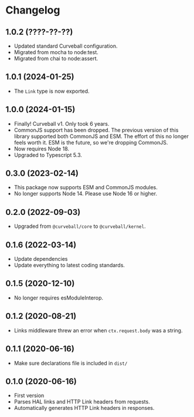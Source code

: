 Changelog
=========

1.0.2 (????-??-??)
------------------

* Updated standard Curveball configuration.
* Migrated from mocha to node:test.
* Migrated from chai to node:assert.


1.0.1 (2024-01-25)
------------------

* The `Link` type is now exported.


1.0.0 (2024-01-15)
------------------

* Finally! Curveball v1. Only took 6 years.
* CommonJS support has been dropped. The previous version of this library
  supported both CommonJS and ESM. The effort of this no longer feels worth it.
  ESM is the future, so we're dropping CommonJS.
* Now requires Node 18.
* Upgraded to Typescript 5.3.


0.3.0 (2023-02-14)
------------------

* This package now supports ESM and CommonJS modules.
* No longer supports Node 14. Please use Node 16 or higher.


0.2.0 (2022-09-03)
------------------

* Upgraded from `@curveball/core` to `@curveball/kernel`.


0.1.6 (2022-03-14)
------------------

* Update dependencies
* Update everything to latest coding standards.


0.1.5 (2020-12-10)
------------------

* No longer requires esModuleInterop.


0.1.2 (2020-08-21)
------------------

* Links middleware threw an error when `ctx.request.body` was a string.


0.1.1 (2020-06-16)
------------------

* Make sure declarations file is included in `dist/`


0.1.0 (2020-06-16)
------------------

* First version
* Parses HAL links and HTTP Link headers from requests.
* Automatically generates HTTP Link headers in responses.
